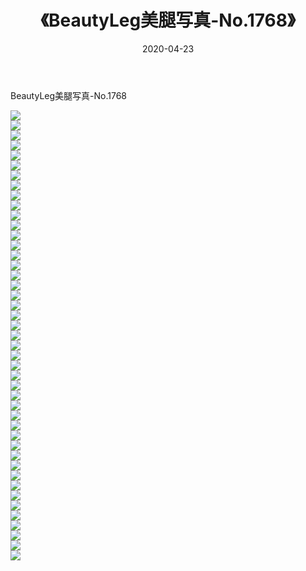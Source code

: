 ﻿---
layout: post
title:  《BeautyLeg美腿写真-No.1768》
date:   2020-04-23
img: http://img.660000.xyz/Sharelink/网络美图/2020/BeautyLeg美腿写真-No.1768/000.jpg
categories: [美女, 清纯, 唯美]
---

BeautyLeg美腿写真-No.1768

  ![](http://img.660000.xyz/Sharelink/网络美图/2020/BeautyLeg美腿写真-No.1768/001.jpg) <br> ![](http://img.660000.xyz/Sharelink/网络美图/2020/BeautyLeg美腿写真-No.1768/002.jpg) <br> ![](http://img.660000.xyz/Sharelink/网络美图/2020/BeautyLeg美腿写真-No.1768/003.jpg) <br> ![](http://img.660000.xyz/Sharelink/网络美图/2020/BeautyLeg美腿写真-No.1768/004.jpg) <br> ![](http://img.660000.xyz/Sharelink/网络美图/2020/BeautyLeg美腿写真-No.1768/005.jpg) <br> ![](http://img.660000.xyz/Sharelink/网络美图/2020/BeautyLeg美腿写真-No.1768/006.jpg) <br> ![](http://img.660000.xyz/Sharelink/网络美图/2020/BeautyLeg美腿写真-No.1768/007.jpg) <br> ![](http://img.660000.xyz/Sharelink/网络美图/2020/BeautyLeg美腿写真-No.1768/008.jpg) <br> ![](http://img.660000.xyz/Sharelink/网络美图/2020/BeautyLeg美腿写真-No.1768/009.jpg) <br> ![](http://img.660000.xyz/Sharelink/网络美图/2020/BeautyLeg美腿写真-No.1768/010.jpg) <br> ![](http://img.660000.xyz/Sharelink/网络美图/2020/BeautyLeg美腿写真-No.1768/011.jpg) <br> ![](http://img.660000.xyz/Sharelink/网络美图/2020/BeautyLeg美腿写真-No.1768/012.jpg) <br> ![](http://img.660000.xyz/Sharelink/网络美图/2020/BeautyLeg美腿写真-No.1768/013.jpg) <br> ![](http://img.660000.xyz/Sharelink/网络美图/2020/BeautyLeg美腿写真-No.1768/014.jpg) <br> ![](http://img.660000.xyz/Sharelink/网络美图/2020/BeautyLeg美腿写真-No.1768/015.jpg) <br> ![](http://img.660000.xyz/Sharelink/网络美图/2020/BeautyLeg美腿写真-No.1768/016.jpg) <br> ![](http://img.660000.xyz/Sharelink/网络美图/2020/BeautyLeg美腿写真-No.1768/017.jpg) <br> ![](http://img.660000.xyz/Sharelink/网络美图/2020/BeautyLeg美腿写真-No.1768/018.jpg) <br> ![](http://img.660000.xyz/Sharelink/网络美图/2020/BeautyLeg美腿写真-No.1768/019.jpg) <br> ![](http://img.660000.xyz/Sharelink/网络美图/2020/BeautyLeg美腿写真-No.1768/020.jpg) <br> ![](http://img.660000.xyz/Sharelink/网络美图/2020/BeautyLeg美腿写真-No.1768/021.jpg) <br> ![](http://img.660000.xyz/Sharelink/网络美图/2020/BeautyLeg美腿写真-No.1768/022.jpg) <br> ![](http://img.660000.xyz/Sharelink/网络美图/2020/BeautyLeg美腿写真-No.1768/023.jpg) <br> ![](http://img.660000.xyz/Sharelink/网络美图/2020/BeautyLeg美腿写真-No.1768/024.jpg) <br> ![](http://img.660000.xyz/Sharelink/网络美图/2020/BeautyLeg美腿写真-No.1768/025.jpg) <br> ![](http://img.660000.xyz/Sharelink/网络美图/2020/BeautyLeg美腿写真-No.1768/026.jpg) <br> ![](http://img.660000.xyz/Sharelink/网络美图/2020/BeautyLeg美腿写真-No.1768/027.jpg) <br> ![](http://img.660000.xyz/Sharelink/网络美图/2020/BeautyLeg美腿写真-No.1768/028.jpg) <br> ![](http://img.660000.xyz/Sharelink/网络美图/2020/BeautyLeg美腿写真-No.1768/029.jpg) <br> ![](http://img.660000.xyz/Sharelink/网络美图/2020/BeautyLeg美腿写真-No.1768/030.jpg) <br> ![](http://img.660000.xyz/Sharelink/网络美图/2020/BeautyLeg美腿写真-No.1768/031.jpg) <br> ![](http://img.660000.xyz/Sharelink/网络美图/2020/BeautyLeg美腿写真-No.1768/032.jpg) <br> ![](http://img.660000.xyz/Sharelink/网络美图/2020/BeautyLeg美腿写真-No.1768/033.jpg) <br> ![](http://img.660000.xyz/Sharelink/网络美图/2020/BeautyLeg美腿写真-No.1768/034.jpg) <br> ![](http://img.660000.xyz/Sharelink/网络美图/2020/BeautyLeg美腿写真-No.1768/035.jpg) <br> ![](http://img.660000.xyz/Sharelink/网络美图/2020/BeautyLeg美腿写真-No.1768/036.jpg) <br> ![](http://img.660000.xyz/Sharelink/网络美图/2020/BeautyLeg美腿写真-No.1768/037.jpg) <br> ![](http://img.660000.xyz/Sharelink/网络美图/2020/BeautyLeg美腿写真-No.1768/038.jpg) <br> ![](http://img.660000.xyz/Sharelink/网络美图/2020/BeautyLeg美腿写真-No.1768/039.jpg) <br> ![](http://img.660000.xyz/Sharelink/网络美图/2020/BeautyLeg美腿写真-No.1768/040.jpg) <br> ![](http://img.660000.xyz/Sharelink/网络美图/2020/BeautyLeg美腿写真-No.1768/041.jpg) <br> ![](http://img.660000.xyz/Sharelink/网络美图/2020/BeautyLeg美腿写真-No.1768/042.jpg) <br> ![](http://img.660000.xyz/Sharelink/网络美图/2020/BeautyLeg美腿写真-No.1768/043.jpg) <br> ![](http://img.660000.xyz/Sharelink/网络美图/2020/BeautyLeg美腿写真-No.1768/044.jpg) <br> ![](http://img.660000.xyz/Sharelink/网络美图/2020/BeautyLeg美腿写真-No.1768/045.jpg) <br>